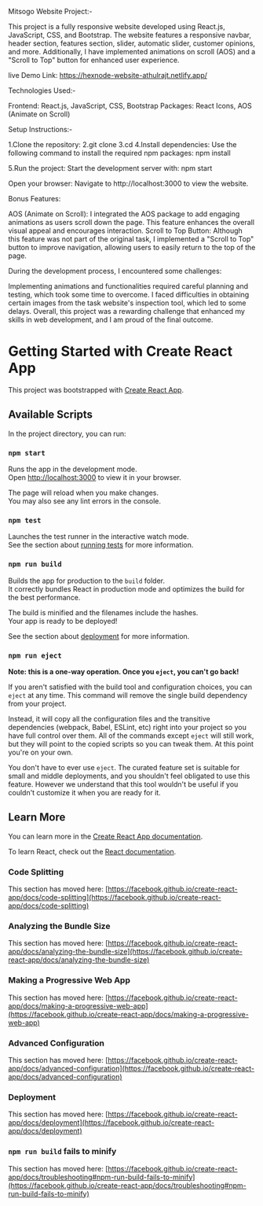 Mitsogo Website Project:-

This project is a fully responsive website developed using React.js, JavaScript, CSS, and Bootstrap. The website features a responsive navbar, header section, features section, slider, automatic slider, customer opinions, and more. Additionally, I have implemented animations on scroll (AOS) and a "Scroll to Top" button for enhanced user experience.

live Demo Link: https://hexnode-website-athulrajt.netlify.app/

Technologies Used:-

Frontend: React.js, JavaScript, CSS, Bootstrap
Packages: React Icons, AOS (Animate on Scroll)

Setup Instructions:-

1.Clone the repository:
2.git clone <repository-url>
3.cd <project-directory>
4.Install dependencies: Use the following command to install the required npm packages: npm install

5.Run the project: Start the development server with: npm start

Open your browser: Navigate to http://localhost:3000 to view the website.


Bonus Features:

AOS (Animate on Scroll): I integrated the AOS package to add engaging animations as users scroll down the page. This feature enhances the overall visual appeal and encourages interaction.
Scroll to Top Button: Although this feature was not part of the original task, I implemented a "Scroll to Top" button to improve navigation, allowing users to easily return to the top of the page.


During the development process, I encountered some challenges:

Implementing animations and functionalities required careful planning and testing, which took some time to overcome.
I faced difficulties in obtaining certain images from the task website's inspection tool, which led to some delays.
Overall, this project was a rewarding challenge that enhanced my skills in web development, and I am proud of the final outcome.








# Getting Started with Create React App

This project was bootstrapped with [Create React App](https://github.com/facebook/create-react-app).

## Available Scripts

In the project directory, you can run:

### `npm start`

Runs the app in the development mode.\
Open [http://localhost:3000](http://localhost:3000) to view it in your browser.

The page will reload when you make changes.\
You may also see any lint errors in the console.

### `npm test`

Launches the test runner in the interactive watch mode.\
See the section about [running tests](https://facebook.github.io/create-react-app/docs/running-tests) for more information.

### `npm run build`

Builds the app for production to the `build` folder.\
It correctly bundles React in production mode and optimizes the build for the best performance.

The build is minified and the filenames include the hashes.\
Your app is ready to be deployed!

See the section about [deployment](https://facebook.github.io/create-react-app/docs/deployment) for more information.

### `npm run eject`

**Note: this is a one-way operation. Once you `eject`, you can't go back!**

If you aren't satisfied with the build tool and configuration choices, you can `eject` at any time. This command will remove the single build dependency from your project.

Instead, it will copy all the configuration files and the transitive dependencies (webpack, Babel, ESLint, etc) right into your project so you have full control over them. All of the commands except `eject` will still work, but they will point to the copied scripts so you can tweak them. At this point you're on your own.

You don't have to ever use `eject`. The curated feature set is suitable for small and middle deployments, and you shouldn't feel obligated to use this feature. However we understand that this tool wouldn't be useful if you couldn't customize it when you are ready for it.

## Learn More

You can learn more in the [Create React App documentation](https://facebook.github.io/create-react-app/docs/getting-started).

To learn React, check out the [React documentation](https://reactjs.org/).

### Code Splitting

This section has moved here: [https://facebook.github.io/create-react-app/docs/code-splitting](https://facebook.github.io/create-react-app/docs/code-splitting)

### Analyzing the Bundle Size

This section has moved here: [https://facebook.github.io/create-react-app/docs/analyzing-the-bundle-size](https://facebook.github.io/create-react-app/docs/analyzing-the-bundle-size)

### Making a Progressive Web App

This section has moved here: [https://facebook.github.io/create-react-app/docs/making-a-progressive-web-app](https://facebook.github.io/create-react-app/docs/making-a-progressive-web-app)

### Advanced Configuration

This section has moved here: [https://facebook.github.io/create-react-app/docs/advanced-configuration](https://facebook.github.io/create-react-app/docs/advanced-configuration)

### Deployment

This section has moved here: [https://facebook.github.io/create-react-app/docs/deployment](https://facebook.github.io/create-react-app/docs/deployment)

### `npm run build` fails to minify

This section has moved here: [https://facebook.github.io/create-react-app/docs/troubleshooting#npm-run-build-fails-to-minify](https://facebook.github.io/create-react-app/docs/troubleshooting#npm-run-build-fails-to-minify)
